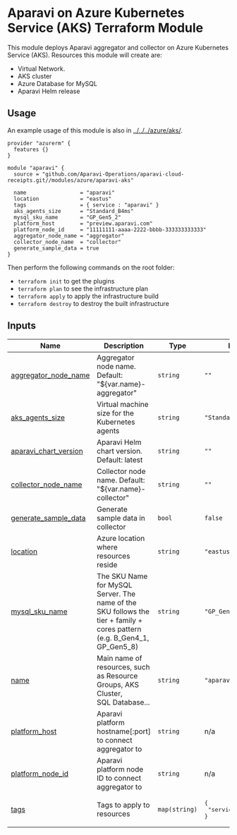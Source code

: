 # Aparavi on Azure Kubernetes Service (AKS) Terraform Module

This module deploys Aparavi aggregator and collector on Azure Kubernetes
Service (AKS). Resources this module will create are:

- Virtual Network.
- AKS cluster
- Azure Database for MySQL
- Aparavi Helm release

## Usage

An example usage of this module is also in [../../../azure/aks/](../../../azure/aks/).

```hcl
provider "azurerm" {
  features {}
}

module "aparavi" {
  source = "github.com/Aparavi-Operations/aparavi-cloud-receipts.git//modules/azure/aparavi-aks"

  name                 = "aparavi"
  location             = "eastus"
  tags                 = { service : "aparavi" }
  aks_agents_size      = "Standard_B4ms"
  mysql_sku_name       = "GP_Gen5_2"
  platform_host        = "preview.aparavi.com"
  platform_node_id     = "11111111-aaaa-2222-bbbb-333333333333"
  aggregator_node_name = "aggregator"
  collector_node_name  = "collector"
  generate_sample_data = true
}
```

Then perform the following commands on the root folder:

- `terraform init` to get the plugins
- `terraform plan` to see the infrastructure plan
- `terraform apply` to apply the infrastructure build
- `terraform destroy` to destroy the built infrastructure

## Inputs

| Name | Description | Type | Default | Required |
|------|-------------|------|---------|:--------:|
| <a name="input_aggregator_node_name"></a> [aggregator\_node\_name](#input\_aggregator\_node\_name) | Aggregator node name. Default: "${var.name}-aggregator" | `string` | `""` | no |
| <a name="input_aks_agents_size"></a> [aks\_agents\_size](#input\_aks\_agents\_size) | Virtual machine size for the Kubernetes agents | `string` | `"Standard_B4ms"` | no |
| <a name="input_aparavi_chart_version"></a> [aparavi\_chart\_version](#input\_aparavi\_chart\_version) | Aparavi Helm chart version. Default: latest | `string` | `""` | no |
| <a name="input_collector_node_name"></a> [collector\_node\_name](#input\_collector\_node\_name) | Collector node name. Default: "${var.name}-collector" | `string` | `""` | no |
| <a name="input_generate_sample_data"></a> [generate\_sample\_data](#input\_generate\_sample\_data) | Generate sample data in collector | `bool` | `false` | no |
| <a name="input_location"></a> [location](#input\_location) | Azure location where resources reside | `string` | `"eastus"` | no |
| <a name="input_mysql_sku_name"></a> [mysql\_sku\_name](#input\_mysql\_sku\_name) | The SKU Name for MySQL Server. The name of the SKU follows the<br>tier + family + cores pattern (e.g. B\_Gen4\_1, GP\_Gen5\_8) | `string` | `"GP_Gen5_2"` | no |
| <a name="input_name"></a> [name](#input\_name) | Main name of resources, such as Resource Groups, AKS Cluster,<br>SQL Database... | `string` | `"aparavi"` | no |
| <a name="input_platform_host"></a> [platform\_host](#input\_platform\_host) | Aparavi platform hostname[:port] to connect aggregator to | `string` | n/a | yes |
| <a name="input_platform_node_id"></a> [platform\_node\_id](#input\_platform\_node\_id) | Aparavi platform node ID to connect aggregator to | `string` | n/a | yes |
| <a name="input_tags"></a> [tags](#input\_tags) | Tags to apply to resources | `map(string)` | <pre>{<br>  "service": "aparavi"<br>}</pre> | no |
